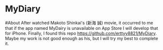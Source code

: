 # MyDiary

#About
After watched Makoto Shinkai's (新海 誠) movie, it occurred to me that if the app named MyDairy is unavailable on App Store I will develop that for iPhone. Finally, I found this repo https://github.com/erttyy8821/MyDiary. Maybe my work is not good enough as his, but I will try my best to complete it.